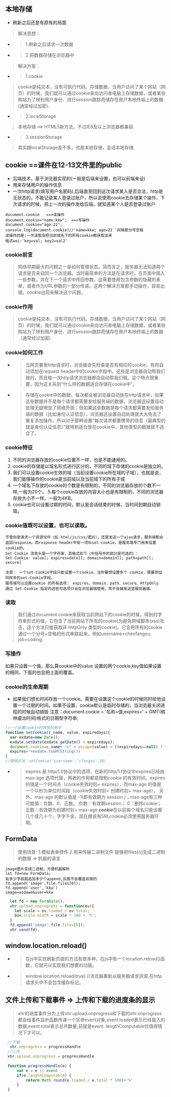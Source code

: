 ## 本地存储
- 刷新之后还是有原有的局面
>解决思想：
- >1.刷新之后请求一次数据
- >2.把数据存储在浏览器中
>解决方案：
- >1.cookie
>cookie是纯文本，没有可执行代码。存储数据，当用户访问了某个网站（网页）的时候，我们就可以通过cookie来向访问者电脑上存储数据，或者某些网站为了辨别用户身份、进行session跟踪而储存在用户本地终端上的数据(通常经过加密).
- >2.localStorage
>本地存储  ==>  HTML5新方法，不过IE8及以上浏览器都兼容.
- >3.sessionStorage
>其实跟localStorage差不多，也是本地存储，会话本地存储.
## cookie ==课件在12-13文件里的public
- 后端技术，基于浏览器实现的(一般是后端来设置，也可以前端来设)
- 用来存储用户的操作信息
- 一次http请求(填写用户名密码),后端直至回到这次请求某人是否合法，http是无状态的，不能记录某人登录过账户，所以说使用cookie去存储某个操作，下次请求的时候，把上一次的操作发给后端，就知道某个人是否登录过账户
```
document.cookie   ==>读操作
document.cookie="name:kkw";  ==>写操作
document.cookie="age:22";
console.log(document.cookie)//'name=kkw; age=22 '间隔是分号空格
读操作的是:一次读取会把当前域名下的所有cookie都获取出来
格式wei:'key=val; key2=val2'  
```
### cookie前言
>网络早期最大的问题之一是如何管理状态。简而言之，服务器无法知道两个请求是否来自同一个浏览器。当时最简单的方法是在请求时，在页面中插入一些参数，并在下一个请求中传回参数。这需要使用包含参数的隐藏的表单，或者作为URL参数的一部分传递。这两个解决方案都手动操作，容易出错。cookie出现来解决这个问题。
### cookie作用
>cookie是纯文本，没有可执行代码。存储数据，当用户访问了某个网站（网页）的时候，我们就可以通过cookie来向访问者电脑上存储数据，或者某些网站为了辨别用户身份、进行session跟踪而储存在用户本地终端上的数据（通常经过加密)
### cookie如何工作
- >当网页要发http请求时，浏览器会先检查是否有相应的cookie，有则自动添加在request header中的cookie字段中。这些是浏览器自动帮我们做的，而且每一次http请求浏览器都会自动帮我们做。这个特点很重要，因为这关系到“什么样的数据适合存储在cookie中”。
- >存储在cookie中的数据，每次都会被浏览器自动放在http请求中，如果这些数据并不是每个请求都需要发给服务端的数据，浏览器这设置自动处理无疑增加了网络开销；但如果这些数据是每个请求都需要发给服务端的数据（比如身份认证信息），浏览器这设置自动处理就大大免去了重复添加操作。所以对于那种设置“每次请求都要携带的信息（最典型的就是身份认证信息）”就特别适合放在cookie中，其他类型的数据就不适合了。
### cookie特征
1. 不同的浏览器存放的cookie位置不一样，也是不能通用的。
2. cookie的存储是以域名形式进行区分的，不同的域下存储的cookie是独立的。
3. 我们可以设置cookie生效的域（当前设置cookie所在域的子域），也就是说，我们能够操作的cookie是当前域以及当前域下的所有子域
4. 一个域名下存放的cookie的个数是有限制的，不同的浏览器存放的个数不一样,一般为20个。
5.每个cookie存放的内容大小也是有限制的，不同的浏览器存放大小不一样，一般为4KB。
6. cookie也可以设置过期的时间，默认是会话结束的时候，当时间到期自动销毁。
### cookie值既可以设置，也可以读取。
```
不管你是请求一个资源文件（如 html/js/css/图片），还是发送一个ajax请求，服务端都会返回response。而response header中有一项叫set-cookie，是服务端专门用来设置cookie的。
Set-Cookie 消息头是一个字符串，其格式如下（中括号中的部分是可选的）：
Set-Cookie: value[; expires=date][; domain=domain][; path=path][; secure]

注意： 一个set-Cookie字段只能设置一个cookie，当你要想设置多个 cookie，需要添加同样多的set-Cookie字段。
服务端可以设置cookie 的所有选项： expires、domain、path、secure、HttpOnly
通过 Set-Cookie 指定的这些可选项只会在浏览器端使用，而不会被发送至服务器端。
```
### 读取
>我们通过document.cookie来获取当前网站下的cookie的时候，得到的字符串形式的值，它包含了当前网站下所有的cookie(为避免跨域脚本(xss)攻击，这个方法只能获取非 HttpOnly 类型的cookie)。它会把所有的cookie通过一个分号+空格的形式串联起来，例如username=chenfangxu; job=coding.
### 写操作
如果只设置一个值，那么算cookie中的value 设置的两个cookie,key值如果设置的相同，下面的也会把上面的覆盖。
### cookie的生命周期
- 如果我们想长时间存放一个cookie。需要在设置这个cookie的时候同时给他设置一个过期的时间。如果不设置，cookie默认是临时存储的，当浏览器关闭进程的时候自动销毁
注意：document.cookie = '名称=值;expires=' + GMT(格林威治时间)格式的日期型字符串;
```js
//一个设置cookie时效性的例子
function setCookie(c_name, value, expiredays){
  var exdate=new Date();
  exdate.setDate(exdate.getDate() + expiredays);
  document.cookie=c_name+ "=" + escape(value) + ((expiredays==null) ? "" : ";
  expires="+exdate.toGMTString())
}
//使用方法：setCookie('username','cfangxu',30)
```
- >expires 是 http/1.0协议中的选项，在新的http/1.1协议中expires已经由 max-age 选项代替，两者的作用都是限制cookie 的有效时间。expires的值是一个时间点（cookie失效时刻= expires），而max-age 的值是一个以秒为单位时间段（cookie失效时刻= 创建时刻+ max-age）。
另外，max-age 的默认值是 -1(即有效期为 session )；max-age有三种可能值：负数、0、正数。
负数：有效期session；
0：删除cookie；
正数：有效期为创建时刻+ max-age
***cookie***在以前每个域名只能设置几个或几十个，字字千金，现在据说有5M,cookie必须使用服务器环境。






## FormData
>使用场景:
1.模拟表单控件
2.用来传输二进制文件
>能够把files[n]变成二进制的数据 => 机器的语言
```
image图片变成二进制，方便机器解析
let fd=new FormData;
有多少字段就追加多少个append,后面不会覆盖前面的
fd.append('image',file.files[0]);
fd.append('user','kkw')
image=asdawe&user=kkw
```
```js
  let fd = new FormData();
  xhr.upload.onprogress = function(ev){
    let scale = ev.loaded / ev.total;
    box.style.width = scale * 100 + '%';
  }
  fd.append('image',file.files[0]);
  xhr.send(fd);

```













## window.location.reload() 
- >在js中实现刷新页面的方法有很多种，在js中有一个location.reload()函数，它就可以实现我们想要的功能。
- >window.location.reload(true) //浏览器重新从服务器请求资源,在http请求头中不会包含缓存标记。
## 文件上传和下载事件  => 上传和下载的进度条的显示 
>xhr的进度事件分为上传xhr.upload.onprogress和下载的xhr.onprogress都会给事件监听函数传递一个实参event对象,event.loaded表示已经载入的数据,event.total表示总共数量,前提是event. lengthComputable优值得情况下才可以。 
```js
 //下载
  xhr.onprogress = progressHandle
 //上传
 xhr.upload.onprogress = progressHandle
 
 function progressHandle(e) {
     var e = e || event 
     if(e.lengthComputable) {
         return Math.round(e.loaded / e.total * 100)+'%'
     }
 }
 ```